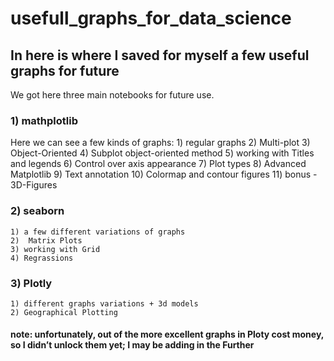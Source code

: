 # usefull_graphs_for_data_science

## In here is where I saved for myself a few useful graphs for future 

We got here three main notebooks for future use.

### 1) mathplotlib

Here we can see a few kinds of graphs:
	1) regular graphs
	2) Multi-plot
	3) Object-Oriented
	4) Subplot object-oriented method
	5) working with Titles and legends
	6) Control over axis appearance
	7) Plot types
	8) Advanced Matplotlib
	9) Text annotation
	10) Colormap and contour figures
	11) bonus - 3D-Figures

### 2) seaborn
	1) a few different variations of graphs
	2)  Matrix Plots
	3) working with Grid
	4) Regrassions

### 3) Plotly

	1) different graphs variations + 3d models
	2) Geographical Plotting

#### note: unfortunately, out of the more excellent graphs in Ploty cost money, so I didn’t unlock them yet; I may be adding in the Further
